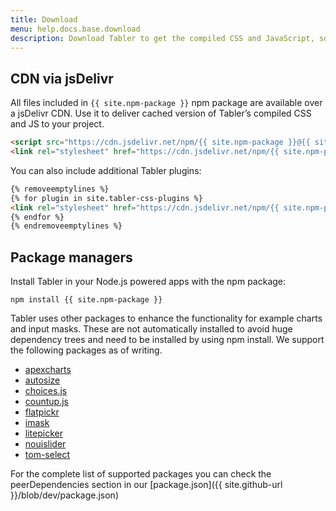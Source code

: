 ```yaml
---
title: Download
menu: help.docs.base.download
description: Download Tabler to get the compiled CSS and JavaScript, source code, or include it with your favorite package managers like npm, yarn and more.
---
```



## CDN via jsDelivr

All files included in `{{ site.npm-package }}` npm package are available over a jsDelivr CDN. Use it to deliver cached version of Tabler’s compiled CSS and JS to your project.

```html
<script src="https://cdn.jsdelivr.net/npm/{{ site.npm-package }}@{{ site.data.package.version }}/dist/js/tabler.min.js"></script>
<link rel="stylesheet" href="https://cdn.jsdelivr.net/npm/{{ site.npm-package }}@{{ site.data.package.version }}/dist/css/tabler.min.css">
```

You can also include additional Tabler plugins:

```html
{% removeemptylines %}
{% for plugin in site.tabler-css-plugins %}
<link rel="stylesheet" href="https://cdn.jsdelivr.net/npm/{{ site.npm-package }}@{{ site.data.package.version }}/dist/css/{{ plugin }}.min.css">
{% endfor %}
{% endremoveemptylines %}
```

## Package managers

Install Tabler in your Node.js powered apps with the npm package:

```
npm install {{ site.npm-package }}
```

Tabler uses other packages to enhance the functionality for example charts and input masks. These are not automatically installed to avoid huge 
dependency trees and need to be installed by using npm install. We support the following packages as of writing.

- [apexcharts](https://apexcharts.com/)
- [autosize](http://www.jacklmoore.com/autosize/)
- [choices.js](https://github.com/Choices-js/Choices)
- [countup.js](https://inorganik.github.io/countUp.js/)
- [flatpickr](https://flatpickr.js.org/)
- [imask](https://imask.js.org/)
- [litepicker](https://litepicker.com/)
- [nouislider](https://refreshless.com/nouislider/)
- [tom-select](https://tom-select.js.org/)

For the complete list of supported packages you can check the peerDependencies section in our [package.json]({{ site.github-url }}/blob/dev/package.json)